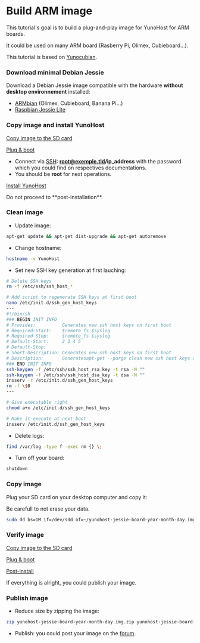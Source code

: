 # Build ARM image

This tutorial's goal is to build a plug-and-play image for YunoHost for ARM boards.

It could be used on many ARM board (Rasberry Pi, Olimex, Cubieboard…).

This tutorial is based on [Yunocubian](https://github.com/M5oul/Yunocubian).

### Download minimal Debian Jessie
Download a Debian Jessie image compatible with the hardware **without desktop environnement** installed:

* [ARMbian](http://www.armbian.com/download/) (Olimex, Cubieboard, Banana Pi…)
* [Raspbian Jessie Lite](https://www.raspberrypi.org/downloads/raspbian/)

### Copy image and install YunoHost
<a class="btn btn-lg btn-default" href="/copy_image">Copy image to the SD card</a>

<a class="btn btn-lg btn-default" href="/plug_and_boot">Plug & boot</a>

* Connect via [SSH](ssh): **root@exemple.tld/ip_address** with the password which you could find on respectives documentations.
* You should be **root** for next operations.

<a class="btn btn-lg btn-default" href="/install_manually">Install YunoHost</a>

<div class="alert alert-danger">Do not proceed to **post-installation**.</div>

### Clean image
* Update image:
```bash
apt-get update && apt-get dist-upgrade && apt-get autoremove
```
* Change hostname:
```bash
hostname -v YunoHost
```
* Set new SSH key generation at first lauching:

```bash
# Delete SSH keys
rm -f /etc/ssh/ssh_host_*

# Add script to regenerate SSH keys at first boot
nano /etc/init.d/ssh_gen_host_keys
---
#!/bin/sh
### BEGIN INIT INFO
# Provides:          Generates new ssh host keys on first boot
# Required-Start:    $remote_fs $syslog
# Required-Stop:     $remote_fs $syslog
# Default-Start:     2 3 4 5
# Default-Stop:
# Short-Description: Generates new ssh host keys on first boot
# Description:       Generatesapt-get --purge clean new ssh host keys on $
### END INIT INFO
ssh-keygen -f /etc/ssh/ssh_host_rsa_key -t rsa -N ""
ssh-keygen -f /etc/ssh/ssh_host_dsa_key -t dsa -N ""
insserv -r /etc/init.d/ssh_gen_host_keys
rm -f \$0
---

# Give executable right
chmod a+x /etc/init.d/ssh_gen_host_keys

# Make it execute at next boot
insserv /etc/init.d/ssh_gen_host_keys
```

* Delete logs:
```bash
find /var/log -type f -exec rm {} \;
```

* Turn off your board:
```bash
shutdown
```

### Copy image
Plug your SD card on your desktop computer and copy it:
<div class="alert alert-danger">Be carefull to not erase your data.</div>

```bash
sudo dd bs=1M if=/dev/sdd of=~/yunohost-jessie-board-year-month-day.img
```

### Verify image
<a class="btn btn-lg btn-default" href="/copy_image">Copy image to the SD card</a>

<a class="btn btn-lg btn-default" href="/plug_and_boot">Plug & boot</a>

<a class="btn btn-lg btn-default" href="/postinstall">Post-install</a>

<div class="alert alert-info">If everything is alright, you could publish your image.</div>

### Publish image
* Reduce size by zipping the image:
```bash
zip yunohost-jessie-board-year-month-day.img.zip yunohost-jessie-board-year-month-day.img
```

* Publish: you could post your image on the [forum](https://forum.yunohost.org/).